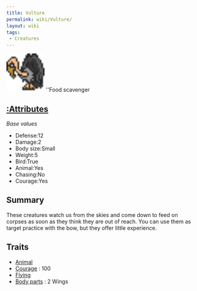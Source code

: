 ```yaml
---
title: Vulture
permalink: wiki/Vulture/
layout: wiki
tags:
 - Creatures
---
```


<img src="vulture.png" title="fig:vulture.png" alt="vulture.png" width="100" />
''Food scavenger

[:Attributes](:Attributes "wikilink")
-------------------------------------

*Base values*

-   Defense:12
-   Damage:2
-   Body size:Small
-   Weight:5
-   Bird:True
-   Animal:Yes
-   Chasing:No
-   Courage:Yes

Summary
-------

These creatures watch us from the skies and come down to feed on corpses
as soon as they think they are out of reach. You can use them as target
practice with the bow, but they offer little experience.

Traits
------

-   [Animal](/keeperrl_wiki/Traits#Animal "wikilink")
-   [Courage](/keeperrl_wiki/Traits#Courage "wikilink") : 100
-   [Flying](/keeperrl_wiki/Traits#Flying "wikilink")
-   [Body parts](:Attributes#Body_Parts "wikilink") : 2 Wings

